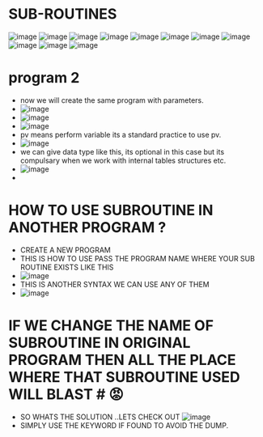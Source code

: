 # SUB-ROUTINES 

![image](https://github.com/bhuvabhavik/MY-ABAP-CHEATSHEET/assets/49744703/f732eb5b-6f34-4d4e-a5b8-a813a5764e80)
![image](https://github.com/bhuvabhavik/MY-ABAP-CHEATSHEET/assets/49744703/e7869efe-b2fc-4f70-bb47-c2d4940016e7)
![image](https://github.com/bhuvabhavik/MY-ABAP-CHEATSHEET/assets/49744703/b1dc94ac-03b4-4715-8bc1-431b55180369)
![image](https://github.com/bhuvabhavik/MY-ABAP-CHEATSHEET/assets/49744703/b62f2900-0735-4b78-92b7-0b923680b2ac)
![image](https://github.com/bhuvabhavik/MY-ABAP-CHEATSHEET/assets/49744703/cf9597a5-39b5-4e8f-bd07-d3424ea41d7d)
![image](https://github.com/bhuvabhavik/MY-ABAP-CHEATSHEET/assets/49744703/49cb87f4-b604-43d3-a6c9-4e8372540732)
![image](https://github.com/bhuvabhavik/MY-ABAP-CHEATSHEET/assets/49744703/ea225e5e-e729-49bd-976f-0a368ecca2ff)
![image](https://github.com/bhuvabhavik/MY-ABAP-CHEATSHEET/assets/49744703/3f9246a3-ea35-4a00-b314-f71a1c9e0fbe)
![image](https://github.com/bhuvabhavik/MY-ABAP-CHEATSHEET/assets/49744703/7526f655-33d1-4ad7-9532-92426fc84cc7)
![image](https://github.com/bhuvabhavik/MY-ABAP-CHEATSHEET/assets/49744703/447fb80e-c7ab-44c4-af88-bd1d072f1390)
![image](https://github.com/bhuvabhavik/MY-ABAP-CHEATSHEET/assets/49744703/e8e8e8a0-45ae-4d7d-86dd-0b27dd0b3786)

# program 2
- now we will create the same program with parameters.
- ![image](https://github.com/bhuvabhavik/MY-ABAP-CHEATSHEET/assets/49744703/87389a47-a116-4ac5-8b1b-e361c29c24a9)
- ![image](https://github.com/bhuvabhavik/MY-ABAP-CHEATSHEET/assets/49744703/6af1ae9e-2881-427c-b1be-4b3d97dc081e)
- ![image](https://github.com/bhuvabhavik/MY-ABAP-CHEATSHEET/assets/49744703/9ea2cc88-95c5-4727-bf55-e43819d2fd06)
- pv means perform variable its a standard practice to use pv.
- ![image](https://github.com/bhuvabhavik/MY-ABAP-CHEATSHEET/assets/49744703/0098e583-9f5f-484d-8437-a4744824e531)
- we can give data type like this, its optional in this case but its compulsary when we work with internal tables structures etc.
- ![image](https://github.com/bhuvabhavik/MY-ABAP-CHEATSHEET/assets/49744703/c2b2aaf2-bc55-4adc-a10b-27339e14dd9f)
- 


# HOW TO USE SUBROUTINE IN ANOTHER PROGRAM ?

- CREATE A NEW PROGRAM
- THIS IS HOW TO USE PASS THE PROGRAM NAME WHERE YOUR SUB ROUTINE EXISTS LIKE THIS
- ![image](https://github.com/bhuvabhavik/MY-ABAP-CHEATSHEET/assets/49744703/5232aa3b-2b2f-4cc3-94ac-68e9d8beba63)
-  THIS IS ANOTHER SYNTAX WE CAN USE ANY OF THEM
-  ![image](https://github.com/bhuvabhavik/MY-ABAP-CHEATSHEET/assets/49744703/0c9611bc-2829-43bc-8b7f-2de0ea407306)

  # IF WE CHANGE THE NAME OF SUBROUTINE IN ORIGINAL PROGRAM THEN ALL THE PLACE WHERE THAT SUBROUTINE USED WILL BLAST # 😡
  - SO WHATS THE SOLUTION ..LETS CHECK OUT
  ![image](https://github.com/bhuvabhavik/MY-ABAP-CHEATSHEET/assets/49744703/ee0d7710-9090-4eea-a367-16d741bc02f7)
- SIMPLY USE THE KEYWORD IF FOUND TO AVOID THE DUMP.








